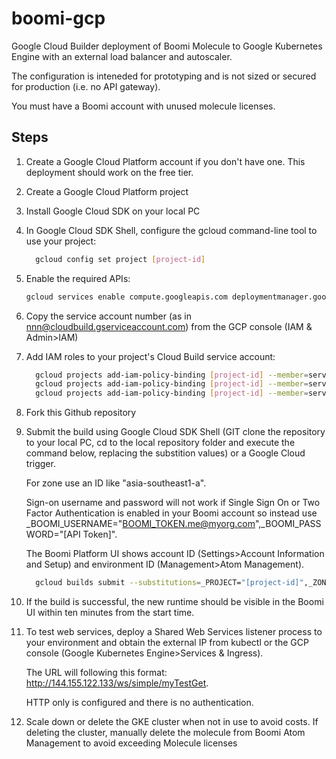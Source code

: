 # boomi-gcp
Google Cloud Builder deployment of Boomi Molecule to Google Kubernetes Engine with an external load balancer and autoscaler.

The configuration is inteneded for prototyping and is not sized or secured for production (i.e. no API gateway).

You must have a Boomi account with unused molecule licenses.

## Steps

1. Create a Google Cloud Platform account if you don't have one. This deployment should work on the free tier.

1. Create a Google Cloud Platform project

1. Install Google Cloud SDK on your local PC

1. In Google Cloud SDK Shell, configure the gcloud command-line tool to use your project:

   ```sh
     gcloud config set project [project-id]
   ```

1. Enable the required APIs:

   ```sh
   gcloud services enable compute.googleapis.com deploymentmanager.googleapis.com cloudbuild.googleapis.com container.googleapis.com gkeconnect.googleapis.com gkehub.googleapis.com
   ```

1. Copy the service account number (as in nnn@cloudbuild.gserviceaccount.com) from the GCP console (IAM & Admin>IAM)

1. Add IAM roles to your project's Cloud Build service account:

   ```sh
	 gcloud projects add-iam-policy-binding [project-id] --member=serviceAccount:[service-account-no]@cloudbuild.gserviceaccount.com --role=roles/compute.instanceAdmin.v1
	 gcloud projects add-iam-policy-binding [project-id] --member=serviceAccount:[service-account-no]@cloudbuild.gserviceaccount.com --role=roles/container.admin
     gcloud projects add-iam-policy-binding [project-id] --member=serviceAccount:[service-account-no]@cloudbuild.gserviceaccount.com --role=roles/iam.serviceAccountUser
     ```

1. Fork this Github repository 

1. Submit the build using Google Cloud SDK Shell (GIT clone the repository to your local PC, cd to the local repository folder and execute the command below, replacing the substition values) or a Google Cloud trigger.

   For zone use an ID like "asia-southeast1-a".

   Sign-on username and password will not work if Single Sign On or Two Factor Authentication is enabled in your Boomi account so instead use _BOOMI_USERNAME="BOOMI_TOKEN.me@myorg.com",_BOOMI_PASSWORD="[API Token]".
   
   The Boomi Platform UI shows account ID (Settings>Account Information and Setup) and environment ID (Management>Atom Management).

   ```sh
     gcloud builds submit --substitutions=_PROJECT="[project-id]",_ZONE="[gcp-zone-id]",_ENV=dev,_BOOMI_USERNAME="[username]",_BOOMI_PASSWORD="[password]",_BOOMI_ACCOUNTID="[account-id]",_BOOMI_ENVIRONMENTID="[environment-guid]"
     ```

1. If the build is successful, the new runtime should be visible in the Boomi UI within ten minutes from the start time.

1. To test web services, deploy a Shared Web Services listener process to your environment and obtain the external IP from kubectl or the GCP console (Google Kubernetes Engine>Services & Ingress).

   The URL will following this format: http://144.155.122.133/ws/simple/myTestGet.
   
   HTTP only is configured and there is no authentication.

1. Scale down or delete the GKE cluster when not in use to avoid costs. If deleting the cluster, manually delete the molecule from Boomi Atom Management to avoid exceeding Molecule licenses